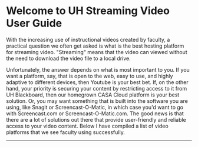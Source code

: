 # Welcome to UH Streaming Video User Guide

With the increasing use of instructional videos created by faculty, a practical question we often get asked is what is the best hosting platform for streaming video. "Streaming" means that the video can viewed without the need to download the video file to a local drive.

Unfortunately, the answer depends on what is most important to you. If you want a platform, say, that is open to the web, easy to use, and highly adaptive to different devices, then Youtube is your best bet. If, on the other hand, your priority is securing your content by restricting access to it from UH Blackboard, then our homegrown CASA Cloud platform is your best solution. Or, you may want something that is built into the software you are using, like Snagit or Screencast-O-Matic, in which case you'd want to go with Screencast.com or Screencast-O-Matic.com. The good news is that there are a lot of solutions out there that provide user-friendly and reliable access to your video content. Below I have compiled a list of video platforms that we see faculty using successfully.

---
